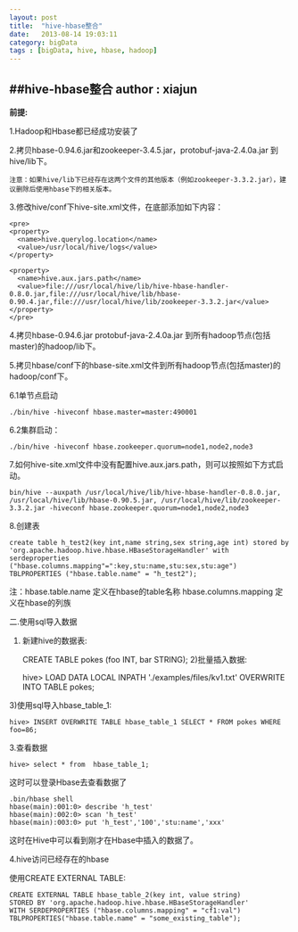 ```yaml
---
layout: post
title:  "hive-hbase整合"
date:   2013-08-14 19:03:11
category: bigData
tags : [bigData, hive, hbase, hadoop]
---
```

##hive-hbase整合
**author : xiajun**
-
**前提:**

1.Hadoop和Hbase都已经成功安装了

2.拷贝hbase-0.94.6.jar和zookeeper-3.4.5.jar，protobuf-java-2.4.0a.jar 到hive/lib下。

    注意：如果hive/lib下已经存在这两个文件的其他版本（例如zookeeper-3.3.2.jar），建议删除后使用hbase下的相关版本。

3.修改hive/conf下hive-site.xml文件，在底部添加如下内容：

	<pre>
	<property>          
	  <name>hive.querylog.location</name>          
	  <value>/usr/local/hive/logs</value>          
	</property>          
	                
	<property>         
	  <name>hive.aux.jars.path</name>          
	  <value>file:///usr/local/hive/lib/hive-hbase-handler-0.8.0.jar,file:///usr/local/hive/lib/hbase-0.90.4.jar,file:///usr/local/hive/lib/zookeeper-3.3.2.jar</value>         
	</property>
    </pre>

4.拷贝hbase-0.94.6.jar  protobuf-java-2.4.0a.jar 到所有hadoop节点(包括master)的hadoop/lib下。

5.拷贝hbase/conf下的hbase-site.xml文件到所有hadoop节点(包括master)的hadoop/conf下。

6.1单节点启动

	./bin/hive -hiveconf hbase.master=master:490001

6.2集群启动：

	./bin/hive -hiveconf hbase.zookeeper.quorum=node1,node2,node3

7.如何hive-site.xml文件中没有配置hive.aux.jars.path，则可以按照如下方式启动。

	bin/hive --auxpath /usr/local/hive/lib/hive-hbase-handler-0.8.0.jar, /usr/local/hive/lib/hbase-0.90.5.jar, /usr/local/hive/lib/zookeeper-3.3.2.jar -hiveconf hbase.zookeeper.quorum=node1,node2,node3

8.创建表

	create table h_test2(key int,name string,sex string,age int) stored by
	'org.apache.hadoop.hive.hbase.HBaseStorageHandler' with serdeproperties 
	("hbase.columns.mapping"=":key,stu:name,stu:sex,stu:age") TBLPROPERTIES ("hbase.table.name" = "h_test2");

注：hbase.table.name 定义在hbase的table名称  hbase.columns.mapping 定义在hbase的列族

二.使用sql导入数据

1) 新建hive的数据表:

	CREATE TABLE pokes (foo INT, bar STRING);
2)批量插入数据:

	hive> LOAD DATA LOCAL INPATH './examples/files/kv1.txt' OVERWRITE INTO TABLE pokes;

3)使用sql导入hbase_table_1:

	hive> INSERT OVERWRITE TABLE hbase_table_1 SELECT * FROM pokes WHERE foo=86; 

3.查看数据

	hive> select * from  hbase_table_1;  

这时可以登录Hbase去查看数据了

	.bin/hbase shell
	hbase(main):001:0> describe 'h_test'  
	hbase(main):002:0> scan 'h_test'  
	hbase(main):003:0> put 'h_test','100','stu:name','xxx'

这时在Hive中可以看到刚才在Hbase中插入的数据了。

4.hive访问已经存在的hbase

使用CREATE EXTERNAL TABLE:

	CREATE EXTERNAL TABLE hbase_table_2(key int, value string)        
	STORED BY 'org.apache.hadoop.hive.hbase.HBaseStorageHandler'  
	WITH SERDEPROPERTIES ("hbase.columns.mapping" = "cf1:val")  
	TBLPROPERTIES("hbase.table.name" = "some_existing_table");  